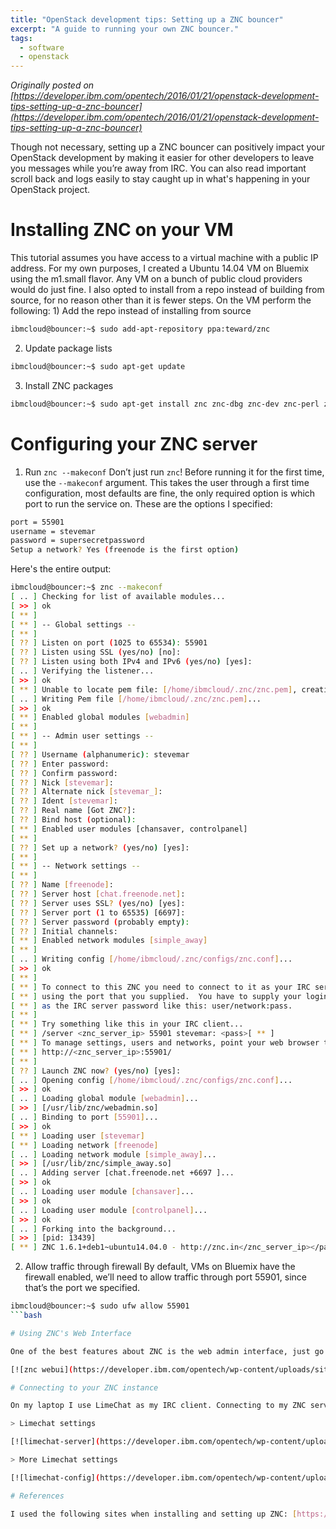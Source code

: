 ```yaml
---
title: "OpenStack development tips: Setting up a ZNC bouncer"
excerpt: "A guide to running your own ZNC bouncer."
tags: 
  - software
  - openstack
---
```


_Originally posted on [https://developer.ibm.com/opentech/2016/01/21/openstack-development-tips-setting-up-a-znc-bouncer](https://developer.ibm.com/opentech/2016/01/21/openstack-development-tips-setting-up-a-znc-bouncer)_

Though not necessary, setting up a ZNC bouncer can positively impact your OpenStack development by making it easier for other developers to leave you messages while you’re away from IRC. You can also read important scroll back and logs easily to stay caught up in what's happening in your OpenStack project.

# Installing ZNC on your VM

This tutorial assumes you have access to a virtual machine with a public IP address. For my own purposes, I created a Ubuntu 14.04 VM on Bluemix using the m1.small flavor. Any VM on a bunch of public cloud providers would do just fine. I also opted to install from a repo instead of building from source, for no reason other than it is fewer steps. On the VM perform the following: 1) Add the repo instead of installing from source

```bash
ibmcloud@bouncer:~$ sudo add-apt-repository ppa:teward/znc
```

2) Update package lists

```bash
ibmcloud@bouncer:~$ sudo apt-get update
```

3) Install ZNC packages

```bash
ibmcloud@bouncer:~$ sudo apt-get install znc znc-dbg znc-dev znc-perl znc-python znc-tcl
```

# Configuring your ZNC server

1) Run `znc --makeconf` Don’t just run `znc`! Before running it for the first time, use the `--makeconf` argument. This takes the user through a first time configuration, most defaults are fine, the only required option is which port to run the service on. These are the options I specified:

```bash
port = 55901
username = stevemar
password = supersecretpassword
Setup a network? Yes (freenode is the first option)
```

Here's the entire output:

```bash
ibmcloud@bouncer:~$ znc --makeconf
[ .. ] Checking for list of available modules...
[ >> ] ok
[ ** ] 
[ ** ] -- Global settings --
[ ** ] 
[ ?? ] Listen on port (1025 to 65534): 55901
[ ?? ] Listen using SSL (yes/no) [no]: 
[ ?? ] Listen using both IPv4 and IPv6 (yes/no) [yes]: 
[ .. ] Verifying the listener...
[ >> ] ok
[ ** ] Unable to locate pem file: [/home/ibmcloud/.znc/znc.pem], creating it
[ .. ] Writing Pem file [/home/ibmcloud/.znc/znc.pem]...
[ >> ] ok
[ ** ] Enabled global modules [webadmin]
[ ** ] 
[ ** ] -- Admin user settings --
[ ** ] 
[ ?? ] Username (alphanumeric): stevemar
[ ?? ] Enter password: 
[ ?? ] Confirm password: 
[ ?? ] Nick [stevemar]: 
[ ?? ] Alternate nick [stevemar_]: 
[ ?? ] Ident [stevemar]: 
[ ?? ] Real name [Got ZNC?]: 
[ ?? ] Bind host (optional): 
[ ** ] Enabled user modules [chansaver, controlpanel]
[ ** ] 
[ ?? ] Set up a network? (yes/no) [yes]: 
[ ** ] 
[ ** ] -- Network settings --
[ ** ] 
[ ?? ] Name [freenode]: 
[ ?? ] Server host [chat.freenode.net]: 
[ ?? ] Server uses SSL? (yes/no) [yes]: 
[ ?? ] Server port (1 to 65535) [6697]: 
[ ?? ] Server password (probably empty): 
[ ?? ] Initial channels: 
[ ** ] Enabled network modules [simple_away]
[ ** ] 
[ .. ] Writing config [/home/ibmcloud/.znc/configs/znc.conf]...
[ >> ] ok
[ ** ] 
[ ** ] To connect to this ZNC you need to connect to it as your IRC server
[ ** ] using the port that you supplied.  You have to supply your login info
[ ** ] as the IRC server password like this: user/network:pass.
[ ** ] 
[ ** ] Try something like this in your IRC client...
[ ** ] /server <znc_server_ip> 55901 stevemar: <pass>[ ** ] 
[ ** ] To manage settings, users and networks, point your web browser to
[ ** ] http://<znc_server_ip>:55901/
[ ** ] 
[ ?? ] Launch ZNC now? (yes/no) [yes]: 
[ .. ] Opening config [/home/ibmcloud/.znc/configs/znc.conf]...
[ >> ] ok
[ .. ] Loading global module [webadmin]...
[ >> ] [/usr/lib/znc/webadmin.so]
[ .. ] Binding to port [55901]...
[ >> ] ok
[ ** ] Loading user [stevemar]
[ ** ] Loading network [freenode]
[ .. ] Loading network module [simple_away]...
[ >> ] [/usr/lib/znc/simple_away.so]
[ .. ] Adding server [chat.freenode.net +6697 ]...
[ >> ] ok
[ .. ] Loading user module [chansaver]...
[ >> ] ok
[ .. ] Loading user module [controlpanel]...
[ >> ] ok
[ .. ] Forking into the background...
[ >> ] [pid: 13439]
[ ** ] ZNC 1.6.1+deb1~ubuntu14.04.0 - http://znc.in</znc_server_ip></pass></znc_server_ip>
```

2) Allow traffic through firewall By default, VMs on Bluemix have the firewall enabled, we’ll need to allow traffic through port 55901, since that’s the port we specified.

```bash
ibmcloud@bouncer:~$ sudo ufw allow 55901
```bash

# Using ZNC's Web Interface

One of the best features about ZNC is the web admin interface, just go to: `http://ip_address:55901` from any machine and log in with the username and password that you created in the configuration step. From here you can modify a bunch of settings. The only one I chose to modify was the buffer, I increased it to 500.

[![znc webui](https://developer.ibm.com/opentech/wp-content/uploads/sites/43/2016/01/znc-webui-1024x972.png)](https://developer.ibm.com/opentech/wp-content/uploads/sites/43/2016/01/znc-webui.png)

# Connecting to your ZNC instance

On my laptop I use LimeChat as my IRC client. Connecting to my ZNC server is pretty easy, I just create a new IRC server instance and specify the IP address, username, and password. If your nickname is registered with the NickServ, then you may also need to identify upon logging in.

> Limechat settings

[![limechat-server](https://developer.ibm.com/opentech/wp-content/uploads/sites/43/2016/01/limechat-server-783x1024.png)](https://developer.ibm.com/opentech/wp-content/uploads/sites/43/2016/01/limechat-server.png)

> More Limechat settings

[![limechat-config](https://developer.ibm.com/opentech/wp-content/uploads/sites/43/2016/01/limechat-config-795x1024.png)](https://developer.ibm.com/opentech/wp-content/uploads/sites/43/2016/01/limechat-config.png)

# References

I used the following sites when installing and setting up ZNC: [https://dague.net/2014/09/13/my-irc-proxy-setup/](https://dague.net/2014/09/13/my-irc-proxy-setup/) and [http://wiki.znc.in/Installation#Install_via_PPA](http://wiki.znc.in/Installation#Install_via_PPA)
